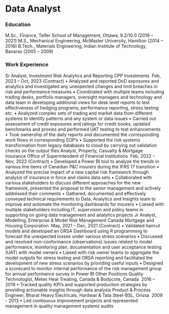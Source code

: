 # Data Analyst
### Education
M.Sc., Finance, Telfer School of Management, Ottawa, 9.2/10.0                                          (2019 – 2021)
M.S., Mechanical Engineering, McMaster University, Hamilton                                            (2014 – 2016)
B.Tech., Materials Engineering, Indian Institute of Technology, Banaras                                (2005 – 2009)
### Work Experience
Sr Analyst, Investment Risk Analytics and Reporting
CPP Investments ­ Feb, 2023 – Oct, 2023 (Contract)
•	Analyzed and reported DoD exposures and analytics and investigated any unexpected changes and limit breaches in risk and performance measures 
•	Coordinated with multiple teams including trading desks, portfolio managers, oversight managers and technology and data team in developing additional views for desk level reports to test effectiveness of hedging programs, performance reporting, stress testing etc.
•	Analyzed complex sets of trading and market data from different systems to identify patterns and any system or data issues
•	Carried out assessment of credit exposures and ratings for credit books, updated benchmarks and proxies and performed UAT testing to test enhancements 
•	Took ownership of the daily reports and documented the corresponding work flows in corresponding SOP’s
•	Supported the risk systems transformation from legacy databases to cloud by carrying out validation checks on the output files
Analyst, Property, Casualty & Mortgage Insurance 
Office of Superintendent of Financial Institutions ­ Feb, 2022 – Nov, 2022 (Contract)
•	Developed a Power BI tool to analyze the trends in various line items of Canadian P&C insurers during the IFRS 17 transition
•	Analyzed the precise impact of a new capital risk framework through analysis of insurance in force and claims data sets
•	Collaborated with various stakeholders to discuss different approaches for the new framework, presented the proposal to the senior management and actively addressed their comments 
•	Gathered, documented and effectively conveyed technical requirements to Data, Analytics and Insights team to improve and automate the monitoring dashboards for insurers
•	Liaised with multiple stakeholders including IT, supervision and policy teams in supporting on going data management and analytics projects
Jr Analyst, Modelling, Enterprise & Model Risk Management
 Canada Mortgage and Housing Corporation ­ May, 2021 – Dec, 2021 (Contract)
•	Validated haircut models and developed an ORSA Dashboard using R programming to forecast the unexpected losses under various stress scenarios 
•	Discussed and resolved non-conformance (observations) issues related to model performance, monitoring plan, documentation and user acceptance testing (UAT) with model owners
•	Liased with risk owner teams to aggregate the model outputs for stress testing and ORSA reporting and facilitated the development of new stress scenarios by providing useful inputs
•	Designed a scorecard to monitor internal performance of the risk management group for annual performance survey in Power BI
 Other Positions
 Quality Technologist, Metex Heat Treating, Canada & Bodycote, Canada ­ 2016 – 2019
•	Tracked quality KPI’s and supported production strategies by providing actionable insights through data analysis
  Product & Process Engineer, Bharat Heavy Electricals, Hardwar & Tata Steel-BSL, Orissa ­ 2009 - 2013
•	Led continuous improvement projects and represented management in quality management systems audits



